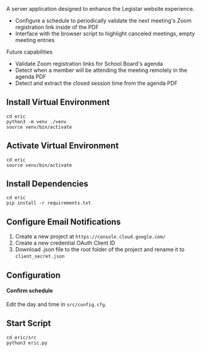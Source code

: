 A server application designed to enhance the Legistar website experience.
* Configure a schedule to periodically validate the next meeting's Zoom registration link inside of the PDF
* Interface with the browser script to highlight canceled meetings, empty meeting entries

Future capabilities
* Validate Zoom registration links for School Board's agenda
* Detect when a member will be attending the meeting remotely in the agenda PDF
* Detect and extract the closed session time from the agenda PDF

## Install Virtual Environment
```
cd eric
python3 -m venv ./venv
source venv/bin/activate
```

## Activate Virtual Environment
```
cd eric
source venv/bin/activate
```

## Install Dependencies
```
cd eric
pip install -r requirements.txt
```

## Configure Email Notifications
1. Create a new project at ```https://console.cloud.google.com/```
2. Create a new credential OAuth Client ID
3. Download .json file to the root folder of the project and rename it to ```client_secret.json```

## Configuration
#### Confirm schedule
Edit the day and time in ```src/config.cfg```.

## Start Script
```
cd eric/src
python3 eric.py
```